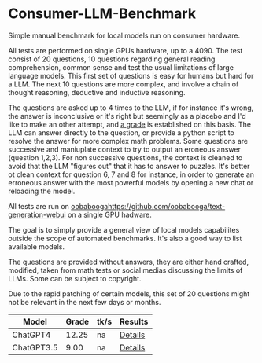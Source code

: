 # Consumer-LLM-Benchmark
Simple manual benchmark for local models run on consumer hardware.

All tests are performed on single GPUs hardware, up to a 4090. The test consist of 20 questions, 10 questions regarding general reading comprehension, common sense and test the usual limitations of large language models. This first set of questions is easy for humans but hard for a LLM. The next 10 questions are more complex, and involve a chain of thought reasoning, deductive and inductive reasoning.

The questions are asked up to 4 times to the LLM, if for instance it's wrong, the answer is inconclusive or it's right but seemingly as a placebo and I'd like to make an other attempt, and [a grade](https://emrd95.github.io/Consumer-LLM-Benchmark/) is established on this basis. The LLM can answer directly to the question, or provide a python script to resolve the answer for more complex math problems. Some questions are successive and maniuplate context to try to output an eroneous answer (question 1,2,3). For non successive questions, the context is cleaned to avoid that the LLM "figures out" that it has to answer to puzzles. It's better ot clean context for question 6, 7 and 8 for instance, in order to generate an erroneous answer with the most powerful models by opening a new chat or reloading the model.

All tests are run on [oobabooga](https://github.com/oobabooga/text-generation-webui)https://github.com/oobabooga/text-generation-webui on a single GPU hadware.

The goal is to simply provide a general view of local models capabilites outside the scope of automated benchmarks. It's also a good way to list available models.

The questions are provided without answers, they are either hand crafted, modified, taken from math tests or social medias discussing the limits of LLMs. Some can be subject to copyright.

Due to the rapid patching of certain models, this set of 20 questions might not be relevant in the next few days or months.

| Model | Grade | tk/s | Results |
|----------|----------|----------|----------|
| ChatGPT4 | 12.25 | na | [Details](https://github.com/EMRD95/Consumer-LLM-Benchmark/blob/main/grades/ChatGPT4grades-11-26-2023.json) |
| ChatGPT3.5 | 9.00 | na | [Details](https://github.com/EMRD95/Consumer-LLM-Benchmark/blob/main/grades/ChatGPT3.5grades-11-26-2023.json) |
